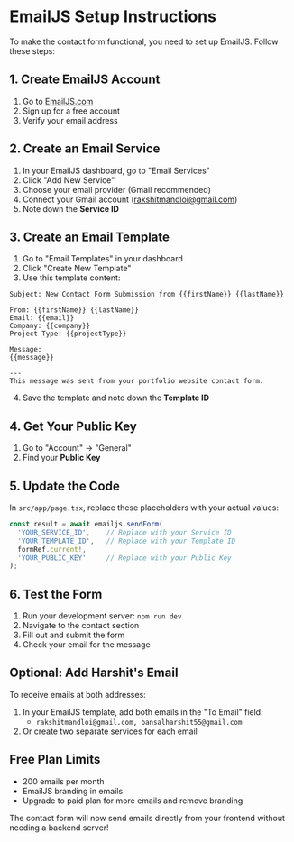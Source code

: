 # EmailJS Setup Instructions

To make the contact form functional, you need to set up EmailJS. Follow these steps:

## 1. Create EmailJS Account
1. Go to [EmailJS.com](https://www.emailjs.com/)
2. Sign up for a free account
3. Verify your email address

## 2. Create an Email Service
1. In your EmailJS dashboard, go to "Email Services"
2. Click "Add New Service"
3. Choose your email provider (Gmail recommended)
4. Connect your Gmail account (rakshitmandloi@gmail.com)
5. Note down the **Service ID**

## 3. Create an Email Template
1. Go to "Email Templates" in your dashboard
2. Click "Create New Template"
3. Use this template content:

```
Subject: New Contact Form Submission from {{firstName}} {{lastName}}

From: {{firstName}} {{lastName}}
Email: {{email}}
Company: {{company}}
Project Type: {{projectType}}

Message:
{{message}}

---
This message was sent from your portfolio website contact form.
```

4. Save the template and note down the **Template ID**

## 4. Get Your Public Key
1. Go to "Account" -> "General"
2. Find your **Public Key**

## 5. Update the Code
In `src/app/page.tsx`, replace these placeholders with your actual values:

```typescript
const result = await emailjs.sendForm(
  'YOUR_SERVICE_ID',    // Replace with your Service ID
  'YOUR_TEMPLATE_ID',   // Replace with your Template ID
  formRef.current!,
  'YOUR_PUBLIC_KEY'     // Replace with your Public Key
);
```

## 6. Test the Form
1. Run your development server: `npm run dev`
2. Navigate to the contact section
3. Fill out and submit the form
4. Check your email for the message

## Optional: Add Harshit's Email
To receive emails at both addresses:
1. In your EmailJS template, add both emails in the "To Email" field:
   - `rakshitmandloi@gmail.com, bansalharshit55@gmail.com`
2. Or create two separate services for each email

## Free Plan Limits
- 200 emails per month
- EmailJS branding in emails
- Upgrade to paid plan for more emails and remove branding

The contact form will now send emails directly from your frontend without needing a backend server!
